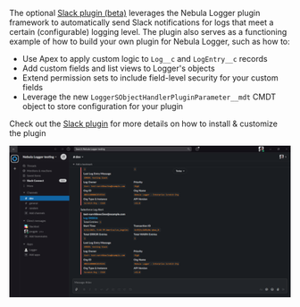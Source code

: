 The optional [Slack plugin (beta)](https://github.com/jongpie/NebulaLogger/tree/main/nebula-logger-plugins/Slack) leverages the Nebula Logger plugin framework to automatically send Slack notifications for logs that meet a certain (configurable) logging level. The plugin also serves as a functioning example of how to build your own plugin for Nebula Logger, such as how to:

-   Use Apex to apply custom logic to `Log__c` and `LogEntry__c` records
-   Add custom fields and list views to Logger's objects
-   Extend permission sets to include field-level security for your custom fields
-   Leverage the new `LoggerSObjectHandlerPluginParameter__mdt` CMDT object to store configuration for your plugin

Check out the [Slack plugin](https://github.com/jongpie/NebulaLogger/tree/main/nebula-logger-plugins/Slack) for more details on how to install & customize the plugin

![Slack plugin: notification](./images/slack-plugin-notification.png)
